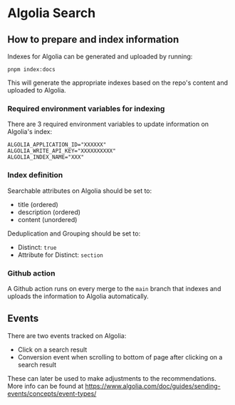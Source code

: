 # Algolia Search

## How to prepare and index information

Indexes for Algolia can be generated and uploaded by running:

`pnpm index:docs`

This will generate the appropriate indexes based on the repo's content and uploaded to Algolia.

### Required environment variables for indexing

There are 3 required environment variables to update information on Algolia's index:

```
ALGOLIA_APPLICATION_ID="XXXXXX"
ALGOLIA_WRITE_API_KEY="XXXXXXXXXX"
ALGOLIA_INDEX_NAME="XXX"
```

### Index definition

Searchable attributes on Algolia should be set to:

- title (ordered)
- description (ordered)
- content (unordered)

Deduplication and Grouping should be set to:

- Distinct: `true`
- Attribute for Distinct: `section`

### Github action

A Github action runs on every merge to the `main` branch that indexes and uploads the information to Algolia automatically.

## Events

There are two events tracked on Algolia:

- Click on a search result
- Conversion event when scrolling to bottom of page after clicking on a search result

These can later be used to make adjustments to the recommendations. More info can be found at https://www.algolia.com/doc/guides/sending-events/concepts/event-types/
